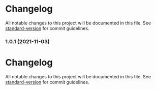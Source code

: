 # Changelog

All notable changes to this project will be documented in this file. See [standard-version](https://github.com/conventional-changelog/standard-version) for commit guidelines.

### 1.0.1 (2021-11-03)

# Changelog

All notable changes to this project will be documented in this file. See [standard-version](https://github.com/conventional-changelog/standard-version) for commit guidelines.


